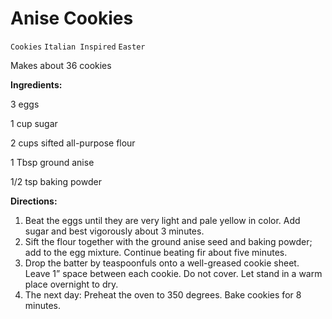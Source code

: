 # Anise Cookies

`Cookies` `Italian Inspired` `Easter`

Makes about 36 cookies

**Ingredients:**

3 eggs

1 cup sugar

2 cups sifted all-purpose flour 

1 Tbsp ground anise

1/2 tsp baking powder 

**Directions:**

1. Beat the eggs until they are very light and pale yellow in color. Add sugar and best vigorously about 3 minutes. 
2. Sift the flour together with the ground anise seed and baking powder; add to the egg mixture. Continue beating fir about five minutes. 
3. Drop the batter by teaspoonfuls onto a well-greased cookie sheet. Leave 1” space between each cookie. Do not cover. Let stand in a warm place overnight to dry.
4. The next day: Preheat the oven to 350 degrees. Bake cookies for 8 minutes.
